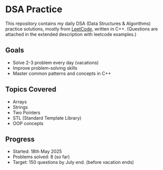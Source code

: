 # DSA Practice

This repository contains my daily DSA (Data Structures & Algorithms) practice solutions, mostly from [LeetCode](https://leetcode.com/), written in C++.
(Questions are attached in the extended description with leetcode examples.)

## Goals
- Solve 2-3 problem every day  (vacations)
- Improve problem-solving skills
- Master common patterns and concepts in C++

## Topics Covered
- Arrays
- Strings
- Two Pointers
- STL (Standard Template Library)
- OOP concepts

## Progress
- Started: 18th May 2025
- Problems solved: 8 (so far)
- Target: 150 questions by July end. (before vacation ends)



